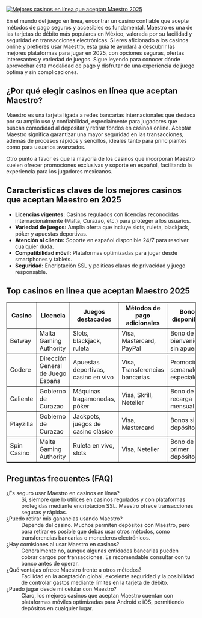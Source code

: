 [![Mejores casinos en línea que aceptan Maestro 2025](https://123-caf.pages.dev/gitsignup.png)](https://vrmoo.ru/Bt82HjjY)

<p>En el mundo del juego en línea, encontrar un casino confiable que acepte métodos de pago seguros y accesibles es fundamental. Maestro es una de las tarjetas de débito más populares en México, valorada por su facilidad y seguridad en transacciones electrónicas. Si eres aficionado a los casinos online y prefieres usar Maestro, esta guía te ayudará a descubrir las mejores plataformas para jugar en 2025, con opciones seguras, ofertas interesantes y variedad de juegos. Sigue leyendo para conocer dónde aprovechar esta modalidad de pago y disfrutar de una experiencia de juego óptima y sin complicaciones.</p>  <h2>¿Por qué elegir casinos en línea que aceptan Maestro?</h2> <p>Maestro es una tarjeta ligada a redes bancarias internacionales que destaca por su amplio uso y confiabilidad, especialmente para jugadores que buscan comodidad al depositar y retirar fondos en casinos online. Aceptar Maestro significa garantizar una mayor seguridad en las transacciones, además de procesos rápidos y sencillos, ideales tanto para principiantes como para usuarios avanzados.</p> <p>Otro punto a favor es que la mayoría de los casinos que incorporan Maestro suelen ofrecer promociones exclusivas y soporte en español, facilitando la experiencia para los jugadores mexicanos.</p>  <h2>Características claves de los mejores casinos que aceptan Maestro en 2025</h2> <ul> <li><strong>Licencias vigentes:</strong> Casinos regulados con licencias reconocidas internacionalmente (Malta, Curazao, etc.) para proteger a los usuarios.</li> <li><strong>Variedad de juegos:</strong> Amplia oferta que incluye slots, ruleta, blackjack, póker y apuestas deportivas.</li> <li><strong>Atención al cliente:</strong> Soporte en español disponible 24/7 para resolver cualquier duda.</li> <li><strong>Compatibilidad móvil:</strong> Plataformas optimizadas para jugar desde smartphones y tablets.</li> <li><strong>Seguridad:</strong> Encriptación SSL y políticas claras de privacidad y juego responsable.</li> </ul>  <h2>Top casinos en línea que aceptan Maestro 2025</h2> <table border="1" cellspacing="0" cellpadding="8"> <thead> <tr> <th>Casino</th> <th>Licencia</th> <th>Juegos destacados</th> <th>Métodos de pago adicionales</th> <th>Bonos disponibles</th> </tr> </thead> <tbody> <tr> <td>Betway</td> <td>Malta Gaming Authority</td> <td>Slots, blackjack, ruleta</td> <td>Visa, Mastercard, PayPal</td> <td>Bono de bienvenida sin apuesta</td> </tr> <tr> <td>Codere</td> <td>Dirección General de Juego España</td> <td>Apuestas deportivas, casino en vivo</td> <td>Visa, Transferencias bancarias</td> <td>Promociones semanales especiales</td> </tr> <tr> <td>Caliente</td> <td>Gobierno de Curazao</td> <td>Máquinas tragamonedas, póker</td> <td>Visa, Skrill, Neteller</td> <td>Bono de recarga mensual</td> </tr> <tr> <td>Playzilla</td> <td>Gobierno de Curazao</td> <td>Jackpots, juegos de casino clásico</td> <td>Visa, Mastercard</td> <td>Bonos sin depósito</td> </tr> <tr> <td>Spin Casino</td> <td>Malta Gaming Authority</td> <td>Ruleta en vivo, slots</td> <td>Visa, Neteller</td> <td>Bono de primer depósito</td> </tr> </tbody> </table>  <h2>Preguntas frecuentes (FAQ)</h2> <dl> <dt>¿Es seguro usar Maestro en casinos en línea?</dt> <dd>Sí, siempre que lo utilices en casinos regulados y con plataformas protegidas mediante encriptación SSL. Maestro ofrece transacciones seguras y rápidas.</dd>  <dt>¿Puedo retirar mis ganancias usando Maestro?</dt> <dd>Depende del casino. Muchos permiten depósitos con Maestro, pero para retirar es posible que debas usar otros métodos, como transferencias bancarias o monederos electrónicos.</dd>  <dt>¿Hay comisiones al usar Maestro en casinos?</dt> <dd>Generalmente no, aunque algunas entidades bancarias pueden cobrar cargos por transacciones. Es recomendable consultar con tu banco antes de operar.</dd>  <dt>¿Qué ventajas ofrece Maestro frente a otros métodos?</dt> <dd>Facilidad en la aceptación global, excelente seguridad y la posibilidad de controlar gastos mediante límites en la tarjeta de débito.</dd>  <dt>¿Puedo jugar desde mi celular con Maestro?</dt> <dd>Claro, los mejores casinos que aceptan Maestro cuentan con plataformas móviles optimizadas para Android e iOS, permitiendo depósitos en cualquier lugar.</dd> </dl>